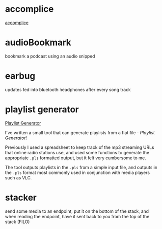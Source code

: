 # accomplice
[accomplice](https://github.com/aaronpkelly/accomplice)

# audioBookmark
bookmark a podcast using an audio snipped

# earbug
updates fed into bluetooth headphones after every song track



# playlist generator
[Playlist Generator](https://www.github.com/aaronpkelly/playlistGenerator)

I've written a small tool that can generate playlists from a flat file -
*Playlist Generator*!

Previously I used a spreadsheet to keep track of the mp3 streaming URLs that
online radio stations use, and used some functions to generate the appropriate
`.pls` formatted output, but it felt very cumbersome to me.

The tool outputs playlists in the `.pls` from a simple input file, and outputs
in the `.pls` format most commonly used in conjunction with media players such
as VLC.

# stacker
send some media to an endpoint, put it on the bottom of the stack, and when
reading the endpoint, have it sent back to you from the top of the stack
(FILO)
